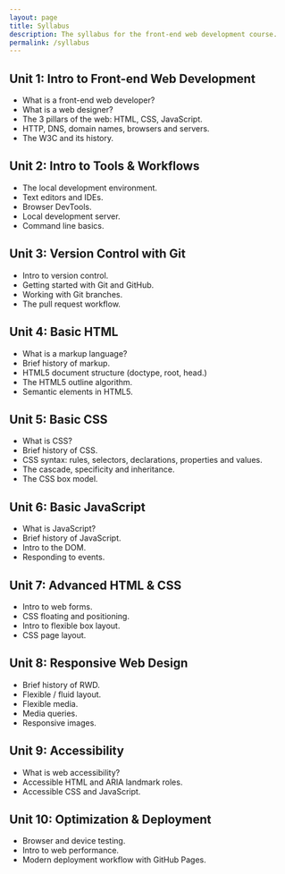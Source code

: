 ```yaml
---
layout: page
title: Syllabus
description: The syllabus for the front-end web development course.
permalink: /syllabus
---
```


## Unit 1: Intro to Front-end Web Development
  * What is a front-end web developer?
  * What is a web designer?
  * The 3 pillars of the web: HTML, CSS, JavaScript.
  * HTTP,  DNS, domain names, browsers and servers.
  * The W3C and its history.

## Unit 2: Intro to Tools & Workflows
  * The local development environment.
  * Text editors and IDEs.
  * Browser DevTools.
  * Local development server.
  * Command line basics.

## Unit 3: Version Control with Git
  * Intro to version control.
  * Getting started with Git and GitHub.
  * Working with Git branches.
  * The pull request workflow.

## Unit 4: Basic HTML
  * What is a markup language?
  * Brief history of markup.
  * HTML5 document structure (doctype, root, head.)
  * The HTML5 outline algorithm.
  * Semantic elements in HTML5.

## Unit 5: Basic CSS
  * What is CSS?
  * Brief history of CSS.
  * CSS syntax: rules, selectors, declarations, properties and values.
  * The cascade, specificity and inheritance.
  * The CSS box model.

## Unit 6: Basic JavaScript
  * What is JavaScript?
  * Brief history of JavaScript.
  * Intro to the DOM.
  * Responding to events.

## Unit 7: Advanced HTML & CSS
  * Intro to web forms.
  * CSS floating and positioning.
  * Intro to flexible box layout.
  * CSS page layout.

## Unit 8: Responsive Web Design
  * Brief history of RWD.
  * Flexible / fluid layout.
  * Flexible media.
  * Media queries.
  * Responsive images.

## Unit 9: Accessibility
  * What is web accessibility?
  * Accessible HTML and ARIA landmark roles.
  * Accessible CSS and JavaScript.

## Unit 10: Optimization & Deployment
  * Browser and device testing.
  * Intro to web performance.
  * Modern deployment workflow with GitHub Pages.
